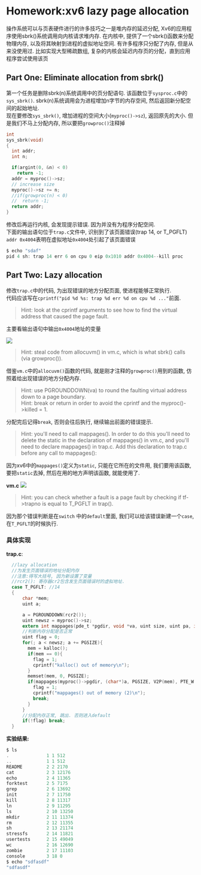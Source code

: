 # Homework:xv6 lazy page allocation

操作系统可以与页表硬件进行的许多技巧之一是堆内存的延迟分配, Xv6的应用程序使用sbrk()系统调用向内核请求堆内存. 在内核中, 提供了一个sbrk()函数来分配物理内存, 以及将其映射到进程的虚拟地址空间. 有许多程序只分配了内存, 但是从来没使用过. 比如实现大型稀疏数组, 复杂的内核会延迟内存页的分配，直到应用程序尝试使用该页

## Part One: Eliminate allocation from sbrk()

第一个任务是删除sbrk(n)系统调用中的页分配语句. 该函数位于`sysproc.c`中的`sys_sbrk()`. sbrk(n)系统调用会为进程增加n字节的内存空间, 然后返回新分配空间的起始地址.  
现在要修改`sys_sbrk()`, 增加进程的空间大小(`myproc()->sz`), 返回原先的大小. 但是我们不马上分配内存, 所以要把`growproc()`注释掉  

```c
int
sys_sbrk(void)
{
  int addr;
  int n;

  if(argint(0, &n) < 0)
    return -1;
  addr = myproc()->sz;
  // increase size
  myproc()->sz += n;
  //if(growproc(n) < 0)
  //  return -1;
  return addr;
}
```

修改后再运行内核, 会发现提示错误. 因为并没有为程序分配空间.  
下面的输出语句位于`trap.c`文件中, 识别到了该页面错误(trap 14, or T_PGFLT)  
`addr 0x4004`表明在虚拟地址`0x4004`处引起了该页面错误

```c
$ echo "sdaf"                                                     
pid 4 sh: trap 14 err 6 on cpu 0 eip 0x1010 addr 0x4004--kill proc
```

## Part Two: Lazy allocation

修改`trap.c`中的代码, 为出现错误的地方分配页面, 使进程能够正常执行.  
代码应该写在`cprintf("pid %d %s: trap %d err %d on cpu %d ..."`前面.  
> Hint: look at the cprintf arguments to see how to find the virtual address that caused the page fault.  

主要看输出语句中输出`0x4004`地址的变量  

![](img.png)

> Hint: steal code from allocuvm() in vm.c, which is what sbrk() calls (via growproc()).  

借鉴`vm.c`中的`allocuvm()`函数的代码, 就是刚才注释的`growproc()`用到的函数, 仿照着给出现错误的地方分配内存.  

> Hint: use PGROUNDDOWN(va) to round the faulting virtual address down to a page boundary.  
> Hint: break or return in order to avoid the cprintf and the myproc()->killed = 1.  

分配完后记得`break`, 否则会往后执行, 继续输出前面的错误提示.  

> Hint: you'll need to call mappages(). In order to do this you'll need to delete the static in the declaration of mappages() in vm.c, and you'll need to declare mappages() in trap.c. Add this declaration to trap.c before any call to mappages():

因为xv6中的`mappages()`定义为`static`, 只能在它所在的文件用, 我们要用该函数, 要把`static`去掉, 然后在用的地方声明该函数, 就能使用了.  

**vm.c**
![](img2.png)

> Hint: you can check whether a fault is a page fault by checking if tf->trapno is equal to T_PGFLT in trap().  

因为那个错误判断是在`switch` 中的`default`里面, 我们可以给该错误新建一个`case`, 在`T_PGFLT`的时候执行.  

### 具体实现
**trap.c**:  
```c
  //lazy allocation
  //为发生页面错误的地址分配内存
  //注意:得写大括号, 因为新设置了变量
  //rcr2(): 寄存器cr2包含发生页面错误时的虚拟地址.
  case T_PGFLT: //14
  {
      char *mem;
      uint a;

      a = PGROUNDDOWN(rcr2());
      uint newsz = myproc()->sz;
      extern int mappages(pde_t *pgdir, void *va, uint size, uint pa, int perm);
      //判断内存分配是否正常
      uint flag = 0;
      for(; a < newsz; a += PGSIZE){
        mem = kalloc();
        if(mem == 0){
          flag = 1;
          cprintf("kalloc() out of memory\n");
        }
        memset(mem, 0, PGSIZE);
        if(mappages(myproc()->pgdir, (char*)a, PGSIZE, V2P(mem), PTE_W|PTE_U) < 0){
          flag = 1;
          cprintf("mappages() out of memory (2)\n");
          break;
        }
      }
      //分配内存正常, 跳出. 否则进入default
      if(!flag) break;
  }
```
**实验结果:**  
```c
$ ls                      
.              1 1 512    
..             1 1 512    
README         2 2 2170   
cat            2 3 12176  
echo           2 4 11365  
forktest       2 5 7175   
grep           2 6 13692  
init           2 7 11750  
kill           2 8 11317  
ln             2 9 11295  
ls             2 10 13250 
mkdir          2 11 11374 
rm             2 12 11355 
sh             2 13 21174 
stressfs       2 14 11821 
usertests      2 15 49049 
wc             2 16 12690 
zombie         2 17 11103 
console        3 18 0     
$ echo "sdfasdf"          
"sdfasdf"                 
```
